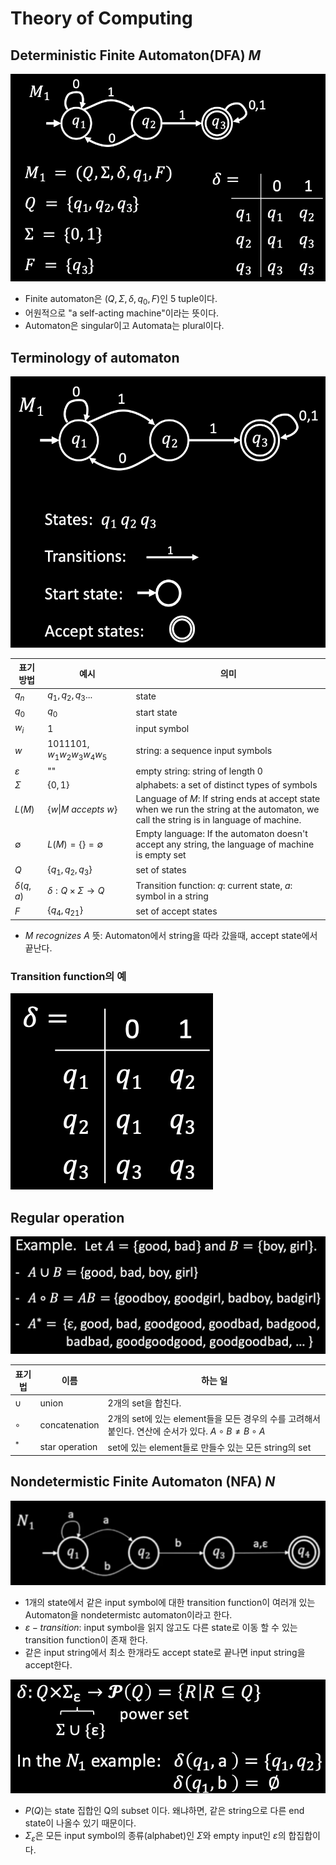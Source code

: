 # Theory of Computing
## Deterministic Finite Automaton(DFA) $M$
![Finite automaton](./image/Finite%20automaton.png)
* Finite automaton은 $(Q,\Sigma,\delta,q_0,F)$인 5 tuple이다.
* 어원적으로 "a self-acting machine"이라는 뜻이다.
* Automaton은 singular이고 Automata는 plural이다.

## Terminology of automaton
![Terminology of automata](./image/Terminology%20of%20automata.png)

|표기 방법|예시|의미|
|-------|---|---|
|$q_n$|$q_1,q_2,q_3...$|state|
|$q_0$|$q_0$|start state|
|$w_i$|1|input symbol|
|$w$|1011101, $w_1w_2w_3w_4w_5$|string: a sequence input symbols|
|$\varepsilon$|""|empty string: string of length 0|
|$\Sigma$|$\{0,1\}$|alphabets: a set of distinct types of symbols|
|$L(M)$|$\lbrace w \|M\ accepts\ w \rbrace$|Language of $M$: If string ends at accept state when we run the string at the automaton, we call the string is in language of machine.|
|$\emptyset$|$L(M)=\lbrace \rbrace =\emptyset$|Empty language: If the automaton doesn't accept any string, the language of machine is empty set|
|$Q$|$\lbrace q_1,q_2,q_3\rbrace$|set of states|
|$\delta(q,a)$|$\delta:Q\times \Sigma \rightarrow Q$|Transition function: $q$: current state, $a$: symbol in a string|
|$F$|$\lbrace q_4,q_{21} \rbrace$|set of accept states|

* $M\ recognizes\ A$ 뜻: Automaton에서 string을 따라 갔을때, accept state에서 끝난다.

### Transition function의 예
![Transition function](./image/Transition%20function.png)

## Regular operation
![Regular operation of automaton](./image/Regular%20operation%20of%20automaton.png)

|표기법|이름|하는 일|
|----|---|-----|
|$\cup$|union|2개의 set을 합친다.|
|$∘$|concatenation|2개의 set에 있는 element들을 모든 경우의 수를 고려해서 붙인다. 연산에 순서가 있다. $A∘B \neq B∘A$|
|$^*$|star operation|set에 있는 element들로 만들수 있는 모든 string의 set|

## Nondetermistic Finite Automaton (NFA) $N$
![Nondetermistic Automaton](./image/Nondetermistic%20Automaton.png)
* 1개의 state에서 같은 input symbol에 대한 transition function이 여러개 있는 Automaton을 nondetermistc automaton이라고 한다.
* $\varepsilon-transition$: input symbol을 읽지 않고도 다른 state로 이동 할 수 있는 transition function이 존재 한다.
* 같은 input string에서 최소 한개라도 accept state로 끝나면 input string을 accept한다.

![Nondeterministic transition function](./image/Nondeterministic%20transition%20function.png)
* $P(Q)$는 state 집합인 Q의 subset 이다. 왜냐하면, 같은 string으로 다른 end state이 나올수 있기 때문이다.
* $\Sigma_{\varepsilon}$은 모든 input symbol의 종류(alphabet)인 $\Sigma$와 empty input인 $\varepsilon$의 합집합이다.